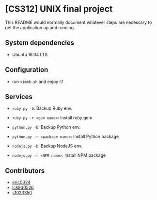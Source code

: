# [CS312] UNIX final project
This README would normally document whatever steps are necessary to get the application up and running.

## System dependencies
* Ubuntu 16.04 LTS

## Configuration
* run `vimbk.sh` and enjoy it!


## Services

* `ruby.py -b`:  Backup Ruby env.
* `ruby.py -r <gem name>`:  Install ruby gem



* `python.py -b`: Backup Python env.
* `python.py -r <package name>`: Install Python package



* `nodejs.py -b`: Backup NodeJS env.
* `nodejs.py -r <NPM name>`: Install NPM package



## Contributors
* [eric0324](https://github.com/eric0324)
* [lck930526](https://github.com/lck930526)
* [s1023350](https://github.com/s1023350)
